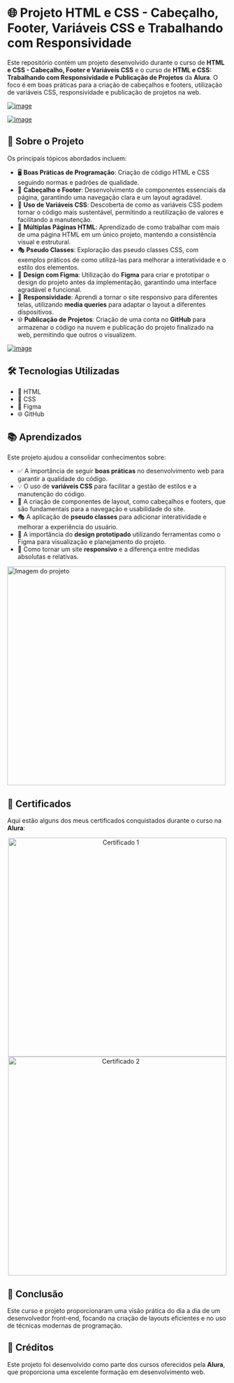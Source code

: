 # 🌐 Projeto HTML e CSS - Cabeçalho, Footer, Variáveis CSS e Trabalhando com Responsividade

Este repositório contém um projeto desenvolvido durante o curso de **HTML e CSS - Cabeçalho, Footer e Variáveis CSS** e o curso de **HTML e CSS: Trabalhando com Responsividade e Publicação de Projetos** da **Alura**. O foco é em boas práticas para a criação de cabeçalhos e footers, utilização de variáveis CSS, responsividade e publicação de projetos na web.

[![image](https://github.com/user-attachments/assets/28be5f29-a2ef-445a-aa7b-75b7fa3c2f81)](https://cursos.alura.com.br/course/html-css-cabecalho-footer-variaveis-css)


[![image](https://github.com/user-attachments/assets/b3593274-98e5-44c5-9da6-43bdf92c48e4)](https://cursos.alura.com.br/course/html-css-responsividade-publicacao-projetos)


## 📄 Sobre o Projeto

Os principais tópicos abordados incluem:

- 🖥️ **Boas Práticas de Programação**: Criação de código HTML e CSS seguindo normas e padrões de qualidade.
- 🧩 **Cabeçalho e Footer**: Desenvolvimento de componentes essenciais da página, garantindo uma navegação clara e um layout agradável.
- 🎨 **Uso de Variáveis CSS**: Descoberta de como as variáveis CSS podem tornar o código mais sustentável, permitindo a reutilização de valores e facilitando a manutenção.
- 📑 **Múltiplas Páginas HTML**: Aprendizado de como trabalhar com mais de uma página HTML em um único projeto, mantendo a consistência visual e estrutural.
- 🎭 **Pseudo Classes**: Exploração das pseudo classes CSS, com exemplos práticos de como utilizá-las para melhorar a interatividade e o estilo dos elementos.
- 📐 **Design com Figma**: Utilização do **Figma** para criar e prototipar o design do projeto antes da implementação, garantindo uma interface agradável e funcional.
- 📱 **Responsividade**: Aprendi a tornar o site responsivo para diferentes telas, utilizando **media queries** para adaptar o layout a diferentes dispositivos.
- 🌐 **Publicação de Projetos**: Criação de uma conta no **GitHub** para armazenar o código na nuvem e publicação do projeto finalizado na web, permitindo que outros o visualizem.

[![image](https://github.com/user-attachments/assets/98c4ff7d-f49a-443f-89c6-ce11d2877d21)](https://kauemonteiro09.github.io/alura-portfolio-2/)

## 🛠️ Tecnologias Utilizadas

- 📝 HTML
- 🎨 CSS
- 📐 Figma
- 🌐 GitHub

## 📚 Aprendizados

Este projeto ajudou a consolidar conhecimentos sobre:

- ✅ A importância de seguir **boas práticas** no desenvolvimento web para garantir a qualidade do código.
- 💡 O uso de **variáveis CSS** para facilitar a gestão de estilos e a manutenção do código.
- 🧩 A criação de componentes de layout, como cabeçalhos e footers, que são fundamentais para a navegação e usabilidade do site.
- 🎭 A aplicação de **pseudo classes** para adicionar interatividade e melhorar a experiência do usuário.
- 📐 A importância do **design prototipado** utilizando ferramentas como o Figma para visualização e planejamento do projeto.
- 📱 Como tornar um site **responsivo** e a diferença entre medidas absolutas e relativas.

<a href="https://kauemonteiro09.github.io/alura-portfolio-2/">
  <img src="https://github.com/user-attachments/assets/b1ea4c51-0400-46fb-919c-76d9c1378f04" alt="Imagem do projeto" width="500px">
</a>


## 📜 Certificados

Aqui estão alguns dos meus certificados conquistados durante o curso na **Alura**:

<div align="center">
  <a href="https://cursos.alura.com.br/user/kauemonteiro09/course/html-css-cabecalho-footer-variaveis-css/certificate">
    <img src="https://github.com/user-attachments/assets/283cea11-b0ce-45aa-a007-2d20cfaa5ba4" alt="Certificado 1" width="500px">

  </a>
  <br>
  <a href="https://cursos.alura.com.br/user/kauemonteiro09/course/html-css-responsividade-publicacao-projetos/certificate">
    <img src="https://github.com/user-attachments/assets/547a9643-388c-43a5-91cb-811a4e55553a" alt="Certificado 2" width="500px">
  </a>
</div>

## 🎯 Conclusão

Este curso e projeto proporcionaram uma visão prática do dia a dia de um desenvolvedor front-end, focando na criação de layouts eficientes e no uso de técnicas modernas de programação.

## 🙏 Créditos

Este projeto foi desenvolvido como parte dos cursos oferecidos pela **Alura**, que proporciona uma excelente formação em desenvolvimento web.




